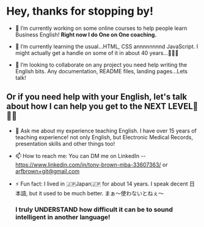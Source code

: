 
<H1>Hey, thanks for stopping by!</H1>


- 🔭 I’m currently working on some online courses to help people learn Business English! __Right now I do One on One coaching.__

- 🌱 I’m currently learning the usual...HTML, CSS annnnnnnnd JavaScript. I might actually get a handle on some of it in about 40 years...👨🏻‍🦳

- 👯 I’m looking to collaborate on any project you need help writing the English bits. Any documentation, README files, landing pages...Lets talk!

<H2>Or if you need help with your English, let's talk about how I can help you get to the NEXT LEVEL🚀🚀🚀</H2>

- 💬 Ask me about my experience teaching English. I have over 15 years of teaching experience! not only English, but Electronic Medical Records, presentation skills and other things too!

- 📫 How to reach me: You can DM me on LinkedIn -- https://www.linkedin.com/in/tony-brown-mba-33607363/ or arfbrown+git@gmail.com

- ⚡ Fun fact: I lived in 🇯🇵Japan🇯🇵 for about 14 years. I speak decent 日本語, but it used to be much better. まぁ〜使わないとねぇ〜
              <h3>I truly UNDERSTAND how difficult it can be to sound intelligent in another language!</H3>

